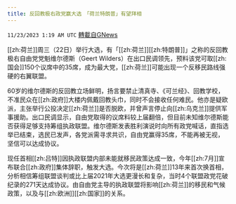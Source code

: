 ```yaml
---
title: 反回教极右政党赢大选　「荷兰特朗普」有望拜相
---
```

`11/23/2023 1:19 AM UTC` [轉載自GNews](https://gnews.org/articles/2006376)

[[zh:荷兰]]周三（22日）举行大选，有「[[zh:荷兰]][[zh:特朗普]]」之称的反回教极右自由党党魁维尔德斯（Geert Wilders）在出口民调领先，预料该党可取[[zh:国会]]150个议席中的35席，成为最大党，[[zh:荷兰]]可能出现一个反移民路线强硬的右翼联盟。

60岁的维尔德斯的反回教立场鲜明，扬言要禁止清真寺、《可兰经》、回教学校，不准民众在[[zh:政府]]大楼内佩戴回教头巾，同时不会接收任何难民。他亦是疑欧派，主张举行公投决定[[zh:荷兰]]是否脱欧，并曾声言停止向[[zh:乌克兰]]提供军事援助。出口民调显示，自由党取得的议席料较上届翻倍，但目前未知维尔德斯能否获得足够支持筹组执政联盟。维尔德斯发表胜利演说时向所有政党喊话，直指选举已结束，选民已发声，各党派需寻求共识，自由党赢得35席，不能再被无视，坚信可以达成协议。

现任首相[[zh:吕特]]因执政联盟内部未能就移民政策达成一致，今年[[zh:7月]]宣布联合[[zh:政府]]集体辞职，触发大选。今次将是[[zh:荷兰]]13年来首次换首相，分析相信筹组联盟谈判或比上届2021年大选更漫长和复杂，当时4个联盟政党花破纪录的271天达成协议。由自由党主导的执政联盟将影响[[zh:荷兰]]的移民和气候政策，以及与[[zh:欧洲]][[zh:国家]]的关系。
